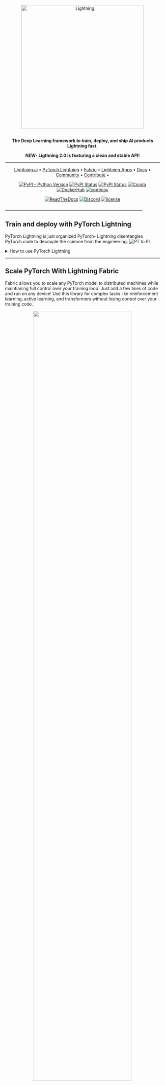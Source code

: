 <div align="center">

<img alt="Lightning" src="https://pl-public-data.s3.amazonaws.com/assets_lightning/LightningColor.png" width="400" style="max-width: 100%;">

<br/>
<br/>

**The Deep Learning framework to train, deploy, and ship AI products Lightning fast.**

**NEW- Ligthning 2.0 is featuring a clean and stable API!**

______________________________________________________________________

<p align="center">
  <a href="https://www.lightning.ai/">Lightning.ai</a> •
  <a href="src/pytorch_lightning/README.md">PyTorch Lightning</a> •
  <a href="src/lightning_fabric/README.md">Fabric</a> •
  <a href="src/lightning_app/README.md">Lightning Apps</a> •
  <a href="https://pytorch-lightning.readthedocs.io/en/stable/">Docs</a> •
  <a href="#community">Community</a> •
  <a href="https://pytorch-lightning.readthedocs.io/en/stable/generated/CONTRIBUTING.html">Contribute</a> •
</p>

<!-- DO NOT ADD CONDA DOWNLOADS... README CHANGES MUST BE APPROVED BY EDEN OR WILL -->

[![PyPI - Python Version](https://img.shields.io/pypi/pyversions/pytorch-lightning)](https://pypi.org/project/pytorch-lightning/)
[![PyPI Status](https://badge.fury.io/py/pytorch-lightning.svg)](https://badge.fury.io/py/pytorch-lightning)
[![PyPI Status](https://pepy.tech/badge/pytorch-lightning)](https://pepy.tech/project/pytorch-lightning)
[![Conda](https://img.shields.io/conda/v/conda-forge/pytorch-lightning?label=conda&color=success)](https://anaconda.org/conda-forge/pytorch-lightning)
[![DockerHub](https://img.shields.io/docker/pulls/pytorchlightning/pytorch_lightning.svg)](https://hub.docker.com/r/pytorchlightning/pytorch_lightning)
[![codecov](https://codecov.io/gh/Lightning-AI/lightning/branch/master/graph/badge.svg?token=SmzX8mnKlA)](https://codecov.io/gh/Lightning-AI/lightning)

[![ReadTheDocs](https://readthedocs.org/projects/pytorch-lightning/badge/?version=stable)](https://pytorch-lightning.readthedocs.io/en/stable/)
[![Discord](https://img.shields.io/discord/1077906959069626439?style=plastic)](https://discord.gg/VptPCZkGNa)
[![license](https://img.shields.io/badge/License-Apache%202.0-blue.svg)](https://github.com/Lightning-AI/lightning/blob/master/LICENSE)

<!--
[![CodeFactor](https://www.codefactor.io/repository/github/Lightning-AI/lightning/badge)](https://www.codefactor.io/repository/github/Lightning-AI/lightning)
-->

</div>
______________________________________________________________________

## Train and deploy with PyTorch Lightning

PyTorch Lightning is just organized PyTorch- Lightning disentangles PyTorch code to decouple the science from the engineering.
![PT to PL](docs/source-pytorch/_static/images/general/pl_quick_start_full_compressed.gif)

<details>
  <summary>How to use PyTorch Lightning</summary>

### Step 1: Add these imports

```python
import lightning as L

import os
import torch
from torch import nn
import torch.nn.functional as F
from torchvision.datasets import MNIST
from torch.utils.data import DataLoader, random_split
from torchvision import transforms
```

### Step 2: Define a LightningModule (nn.Module subclass)

A LightningModule defines a full *system* (ie: a GAN, autoencoder, BERT or a simple Image Classifier).

```python
class LitAutoEncoder(L.LightningModule):
    def __init__(self):
        super().__init__()
        self.encoder = nn.Sequential(nn.Linear(28 * 28, 128), nn.ReLU(), nn.Linear(128, 3))
        self.decoder = nn.Sequential(nn.Linear(3, 128), nn.ReLU(), nn.Linear(128, 28 * 28))

    def forward(self, x):
        # in lightning, forward defines the prediction/inference actions
        embedding = self.encoder(x)
        return embedding

    def training_step(self, batch, batch_idx):
        # training_step defines the train loop. It is independent of forward
        x, y = batch
        x = x.view(x.size(0), -1)
        z = self.encoder(x)
        x_hat = self.decoder(z)
        loss = F.mse_loss(x_hat, x)
        self.log("train_loss", loss)
        return loss

    def configure_optimizers(self):
        optimizer = torch.optim.Adam(self.parameters(), lr=1e-3)
        return optimizer
```

**Note: Training_step defines the training loop. Forward defines how the LightningModule behaves during inference/prediction.**

### Step 3: Train!

```python
dataset = MNIST(os.getcwd(), download=True, transform=transforms.ToTensor())
train, val = random_split(dataset, [55000, 5000])

autoencoder = LitAutoEncoder()
trainer = L.Trainer()
trainer.fit(autoencoder, DataLoader(train), DataLoader(val))
```

## Advanced features

Lightning has over [40+ advanced features](https://pytorch-lightning.readthedocs.io/en/latest/common/trainer.html#trainer-flags) designed for professional AI research at scale.

Here are some examples:

<div align="center">
    <img src="https://pl-bolts-doc-images.s3.us-east-2.amazonaws.com/features_2.jpg" max-height="600px">
  </div>

<details>
    <summary>Highlighted feature code snippets</summary>

```python
# 8 GPUs
# no code changes needed
trainer = Trainer(max_epochs=1, accelerator="gpu", devices=8)

# 256 GPUs
trainer = Trainer(max_epochs=1, accelerator="gpu", devices=8, num_nodes=32)
```

<summary>Train on TPUs without code changes</summary>

```python
# no code changes needed
trainer = Trainer(accelerator="tpu", devices=8)
```

<summary>16-bit precision</summary>

```python
# no code changes needed
trainer = Trainer(precision=16)
```

<summary>Experiment managers</summary>

```python
from lightning import loggers

# tensorboard
trainer = Trainer(logger=TensorBoardLogger("logs/"))

# weights and biases
trainer = Trainer(logger=loggers.WandbLogger())

# comet
trainer = Trainer(logger=loggers.CometLogger())

# mlflow
trainer = Trainer(logger=loggers.MLFlowLogger())

# neptune
trainer = Trainer(logger=loggers.NeptuneLogger())

# ... and dozens more
```

<summary>EarlyStopping</summary>

```python
es = EarlyStopping(monitor="val_loss")
trainer = Trainer(callbacks=[es])
```

<summary>Checkpointing</summary>

```python
checkpointing = ModelCheckpoint(monitor="val_loss")
trainer = Trainer(callbacks=[checkpointing])
```

<summary>Export to torchscript (JIT) (production use)</summary>

```python
# torchscript
autoencoder = LitAutoEncoder()
torch.jit.save(autoencoder.to_torchscript(), "model.pt")
```

<summary>Export to ONNX (production use)</summary>

```python
# onnx
with tempfile.NamedTemporaryFile(suffix=".onnx", delete=False) as tmpfile:
    autoencoder = LitAutoEncoder()
    input_sample = torch.randn((1, 64))
    autoencoder.to_onnx(tmpfile.name, input_sample, export_params=True)
    os.path.isfile(tmpfile.name)
```

</details>

### Pro-level control of optimization (advanced users)

For complex/professional level work, you have optional full control of the optimizers.

```python
class LitAutoEncoder(L.LightningModule):
    def __init__(self):
        super().__init__()
        self.automatic_optimization = False

    def training_step(self, batch, batch_idx):
        # access your optimizers with use_pl_optimizer=False. Default is True
        opt_a, opt_b = self.optimizers(use_pl_optimizer=True)

        loss_a = ...
        self.manual_backward(loss_a, opt_a)
        opt_a.step()
        opt_a.zero_grad()

        loss_b = ...
        self.manual_backward(loss_b, opt_b, retain_graph=True)
        self.manual_backward(loss_b, opt_b)
        opt_b.step()
        opt_b.zero_grad()
```

______________________________________________________________________

## Advantages over unstructured PyTorch

- Models become hardware agnostic
- Code is clear to read because engineering code is abstracted away
- Easier to reproduce
- Make fewer mistakes because lightning handles the tricky engineering
- Keeps all the flexibility (LightningModules are still PyTorch modules), but removes a ton of boilerplate
- Lightning has dozens of integrations with popular machine learning tools.
- [Tested rigorously with every new PR](https://github.com/Lightning-AI/lightning/tree/master/tests). We test every combination of PyTorch and Python supported versions, every OS, multi GPUs and even TPUs.
- Minimal running speed overhead (about 300 ms per epoch compared with pure PyTorch).

______________________________________________________________________

## Examples

###### Self-supervised Learning

- [CPC transforms](https://lightning-bolts.readthedocs.io/en/stable/transforms/self_supervised.html#cpc-transforms)
- [Moco v2 tranforms](https://lightning-bolts.readthedocs.io/en/stable/transforms/self_supervised.html#moco-v2-transforms)
- [SimCLR transforms](https://lightning-bolts.readthedocs.io/en/stable/transforms/self_supervised.html#simclr-transforms)

###### Convolutional Architectures

- [GPT-2](https://lightning-bolts.readthedocs.io/en/stable/models/convolutional.html#gpt-2)
- [UNet](https://lightning-bolts.readthedocs.io/en/stable/models/convolutional.html#unet)

###### Reinforcement Learning

- [DQN Loss](https://lightning-bolts.readthedocs.io/en/stable/losses.html#dqn-loss)
- [Double DQN Loss](https://lightning-bolts.readthedocs.io/en/stable/losses.html#double-dqn-loss)
- [Per DQN Loss](https://lightning-bolts.readthedocs.io/en/stable/losses.html#per-dqn-loss)

###### GANs

- [Basic GAN](https://lightning-bolts.readthedocs.io/en/stable/models/gans.html#basic-gan)
- [DCGAN](https://lightning-bolts.readthedocs.io/en/stable/models/gans.html#dcgan)

###### Classic ML

- [Logistic Regression](https://lightning-bolts.readthedocs.io/en/stable/models/classic_ml.html#logistic-regression)
- [Linear Regression](https://lightning-bolts.readthedocs.io/en/stable/models/classic_ml.html#linear-regression)

______________________________________________________________________

### [Read more about PyTorch Lightning](src/pytorch_lightning/README.md)

</details>

______________________________________________________________________

## Scale PyTorch With Lightning Fabric

Fabric allows you to scale any PyTorch model to distributed machines while maintianing full control over your training loop. Just add a few lines of code and run on any device!
Use this library for complex tasks like reinforcement learning, active learning, and transformers without losing control over your training code.

<div align="center">
    <img src="https://pl-public-data.s3.amazonaws.com/assets_lightning/continuum.png" width="80%">
</div>

<details>
  <summary>Learn more about Fabric</summary>

With just a few code changes, run any PyTorch model on any distributed hardware, no boilerplate!

- Easily switch from running on CPU to GPU (Apple Silicon, CUDA, …), TPU, multi-GPU or even multi-node training
- Use state-of-the-art distributed training strategies (DDP, FSDP, DeepSpeed) and mixed precision out of the box
- All the device logic boilerplate is handled for you
- Designed with multi-billion parameter models in mind
- Build your own custom Trainer using Fabric primitives for training checkpointing, logging, and more

```diff
+ import lightning as L
  import torch
  import torch.nn as nn
  from torch.utils.data import DataLoader, Dataset
  class PyTorchModel(nn.Module):
      ...
  class PyTorchDataset(Dataset):
      ...
+ fabric = L.Fabric(accelerator="cuda", devices=8, strategy="ddp")
+ fabric.launch()
- device = "cuda" if torch.cuda.is_available() else "cpu
  model = PyTorchModel(...)
  optimizer = torch.optim.SGD(model.parameters())
+ model, optimizer = fabric.setup(model, optimizer)
  dataloader = DataLoader(PyTorchDataset(...), ...)
+ dataloader = fabric.setup_dataloaders(dataloader)
  model.train()
  for epoch in range(num_epochs):
      for batch in dataloader:
          input, target = batch
-         input, target = input.to(device), target.to(device)
          optimizer.zero_grad()
          output = model(input)
          loss = loss_fn(output, target)
-         loss.backward()
+         fabric.backward(loss)
          optimizer.step()
          lr_scheduler.step()
```

### [Read more about Fabric](src/lightning_fabric/README.md)

</details>

______________________________________________________________________

## Build AI products with Lightning Apps

Once you're done building models, publish a paper demo or build a full production end-to-end ML system with Lightning Apps. Lightning Apps remove the cloud infrastructure boilerplate so you can focus on solving the research or business problems. Lightning Apps can run on the Lightning Cloud, your own cluster or a private cloud.

[Browse available Lightning apps here](https://lightning.ai/)

<div align="center">
    <img src="https://pl-public-data.s3.amazonaws.com/assets_lightning/lightning-apps-teaser.png" width="80%">
</div>

<details>
  <summary>Learn more about apps</summary>

Build machine learning components that can plug into existing ML workflows. A Lightning component organizes arbitrary code to run on the cloud, manage its own infrastructure, cloud costs, networking, and more. Focus on component logic and not engineering.

Use components on their own, or compose them into full-stack AI apps with our next-generation Lightning orchestrator. to package your code into Lightning components which can plug into your existing ML workflows.

## Run your first Lightning App

1. Install a simple training and deployment app by typing:

   ```bash
   # install lightning
   pip install lightning

   lightning install app lightning/quick-start
   ```

1. If everything was successful, move into the new directory:

   ```bash
   cd lightning-quick-start
   ```

1. Run the app locally

   ```bash
   lightning run app app.py
   ```

1. Alternatively, run it on the public Lightning Cloud to share your app!

   ```bash
   lightning run app app.py --cloud
   ```

Apps run the same on the cloud and locally on your choice of hardware.

## run the app on the --cloud

lightning run app app.py --setup --cloud

### [Learn more about Lightning Apps](src/lightning_app/README.md)

</details>

______________________________________________________________________

## Continuous Integration

Lightning is rigorously tested across multiple CPUs, GPUs, TPUs, IPUs, and HPUs and against major Python and PyTorch versions.

###### \*Codecov is > 90%+ but build delays may show less

<details>
  <summary>Current build statuses</summary>

<center>

|       System / PyTorch ver.        |                                                                                              1.11                                                                                               |                                                                                                              1.12                                                                                                               | 1.13                                                                                                                                                                                                                            | 2.0  |
| :--------------------------------: | :---------------------------------------------------------------------------------------------------------------------------------------------------------------------------------------------: | :-----------------------------------------------------------------------------------------------------------------------------------------------------------------------------------------------------------------------------: | ------------------------------------------------------------------------------------------------------------------------------------------------------------------------------------------------------------------------------- | ---- |
|        Linux py3.9 \[GPUs\]        |                                                                                                -                                                                                                | [![Build Status](<https://dev.azure.com/Lightning-AI/lightning/_apis/build/status/pytorch-lightning%20(GPUs)?branchName=master>)](https://dev.azure.com/Lightning-AI/lightning/_build/latest?definitionId=24&branchName=master) | [![Build Status](<https://dev.azure.com/Lightning-AI/lightning/_apis/build/status/pytorch-lightning%20(GPUs)?branchName=master>)](https://dev.azure.com/Lightning-AI/lightning/_build/latest?definitionId=24&branchName=master) | Soon |
|        Linux py3.9 \[TPUs\]        |                                                                                                -                                                                                                |                     [![Test PyTorch - TPU](https://github.com/Lightning-AI/lightning/actions/workflows/tpu-tests.yml/badge.svg)](https://github.com/Lightning-AI/lightning/actions/workflows/tpu-tests.yml)                     |                                                                                                                                                                                                                                 | Soon |
|        Linux py3.8 \[IPUs\]        |                                                                                                -                                                                                                |                                                                                                                -                                                                                                                | [![Build Status](<https://dev.azure.com/Lightning-AI/lightning/_apis/build/status/pytorch-lightning%20(IPUs)?branchName=master>)](https://dev.azure.com/Lightning-AI/lightning/_build/latest?definitionId=25&branchName=master) | Soon |
|        Linux py3.8 \[HPUs\]        |                                                                                                -                                                                                                |                                                                                                                -                                                                                                                | [![Build Status](<https://dev.azure.com/Lightning-AI/lightning/_apis/build/status/pytorch-lightning%20(HPUs)?branchName=master>)](https://dev.azure.com/Lightning-AI/lightning/_build/latest?definitionId=26&branchName=master) | Soon |
|  Linux (multiple Python versions)  | [![Test PyTorch](https://github.com/Lightning-AI/lightning/actions/workflows/ci-tests-pytorch.yml/badge.svg)](https://github.com/Lightning-AI/lightning/actions/workflows/ci-tests-pytorch.yml) |                 [![Test PyTorch](https://github.com/Lightning-AI/lightning/actions/workflows/ci-tests-pytorch.yml/badge.svg)](https://github.com/Lightning-AI/lightning/actions/workflows/ci-tests-pytorch.yml)                 | [![Test PyTorch](https://github.com/Lightning-AI/lightning/actions/workflows/ci-tests-pytorch.yml/badge.svg)](https://github.com/Lightning-AI/lightning/actions/workflows/ci-tests-pytorch.yml)                                 | Soon |
|   OSX (multiple Python versions)   | [![Test PyTorch](https://github.com/Lightning-AI/lightning/actions/workflows/ci-tests-pytorch.yml/badge.svg)](https://github.com/Lightning-AI/lightning/actions/workflows/ci-tests-pytorch.yml) |                 [![Test PyTorch](https://github.com/Lightning-AI/lightning/actions/workflows/ci-tests-pytorch.yml/badge.svg)](https://github.com/Lightning-AI/lightning/actions/workflows/ci-tests-pytorch.yml)                 | [![Test PyTorch](https://github.com/Lightning-AI/lightning/actions/workflows/ci-tests-pytorch.yml/badge.svg)](https://github.com/Lightning-AI/lightning/actions/workflows/ci-tests-pytorch.yml)                                 | Soon |
| Windows (multiple Python versions) | [![Test PyTorch](https://github.com/Lightning-AI/lightning/actions/workflows/ci-tests-pytorch.yml/badge.svg)](https://github.com/Lightning-AI/lightning/actions/workflows/ci-tests-pytorch.yml) |                 [![Test PyTorch](https://github.com/Lightning-AI/lightning/actions/workflows/ci-tests-pytorch.yml/badge.svg)](https://github.com/Lightning-AI/lightning/actions/workflows/ci-tests-pytorch.yml)                 | [![Test PyTorch](https://github.com/Lightning-AI/lightning/actions/workflows/ci-tests-pytorch.yml/badge.svg)](https://github.com/Lightning-AI/lightning/actions/workflows/ci-tests-pytorch.yml)                                 | Soon |

</center>
</details>

______________________________________________________________________

## Install

Simple installation from PyPI

```bash
pip install lightning
```

<!-- following section will be skipped from PyPI description -->

<details>
  <summary>Other installation options</summary>
    <!-- following section will be skipped from PyPI description -->

#### Install with optional dependencies

```bash
pip install lightning['extra']
```

#### Conda

```bash
conda install lightning -c conda-forge
```

#### Install stable version

Install future release from the source

```bash
pip install https://github.com/Lightning-AI/lightning/archive/refs/heads/release/stable.zip -U
```

#### Install bleeding-edge

Install nightly from the source (no guarantees)

```bash
pip install https://github.com/Lightning-AI/lightning/archive/refs/heads/master.zip -U
```

or from testing PyPI

```bash
pip install -iU https://test.pypi.org/simple/ pytorch-lightning
```

</details>
<!-- end skipping PyPI description -->

______________________________________________________________________

## Community

The lightning community is maintained by

- [10+ core contributors](https://pytorch-lightning.readthedocs.io/en/latest/governance.html) who are all a mix of professional engineers, Research Scientists, and Ph.D. students from top AI labs.
- 590+ active community contributors.

Want to help us build Lightning and reduce boilerplate for thousands of researchers? [Learn how to make your first contribution here](https://pytorch-lightning.readthedocs.io/en/stable/generated/CONTRIBUTING.html)

Lightning is also part of the [PyTorch ecosystem](https://pytorch.org/ecosystem/) which requires projects to have solid testing, documentation and support.

### Asking for help

If you have any questions please:

1. [Read the docs](https://lightning.ai/docs).
1. [Search through existing Discussions](https://github.com/Lightning-AI/lightning/discussions), or [add a new question](https://github.com/Lightning-AI/lightning/discussions/new)
1. [Join our discord](https://discord.com/invite/tfXFetEZxv).
